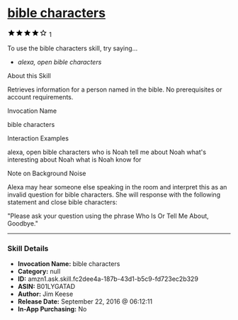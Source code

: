 # [bible characters](http://alexa.amazon.com/#skills/amzn1.ask.skill.fc2dee4a-187b-43d1-b5c9-fd723ec2b329)
![4 stars](../../images/ic_star_black_18dp_1x.png)![4 stars](../../images/ic_star_black_18dp_1x.png)![4 stars](../../images/ic_star_black_18dp_1x.png)![4 stars](../../images/ic_star_black_18dp_1x.png)![4 stars](../../images/ic_star_border_black_18dp_1x.png) 1

To use the bible characters skill, try saying...

* *alexa, open bible characters*

About this Skill

 Retrieves information for a person named in the bible.
 No prerequisites or account requirements.

Invocation Name

 bible characters 

Interaction Examples 

  alexa, open bible characters
  who is Noah
  tell me about Noah
  what's interesting about Noah
  what is Noah know for

Note on Background Noise

  Alexa may hear someone else speaking in the room and interpret this as an invalid question for bible characters.  She will response with the following statement and close bible characters:

  "Please ask your question using the phrase  Who Is Or Tell Me About, Goodbye."

***

### Skill Details

* **Invocation Name:** bible characters
* **Category:** null
* **ID:** amzn1.ask.skill.fc2dee4a-187b-43d1-b5c9-fd723ec2b329
* **ASIN:** B01LYGATAD
* **Author:** Jim Keese
* **Release Date:** September 22, 2016 @ 06:12:11
* **In-App Purchasing:** No

